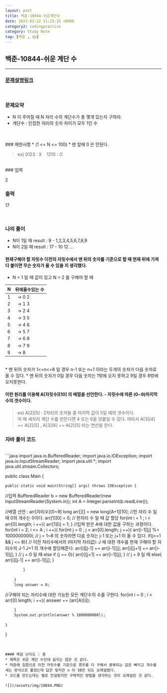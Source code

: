 ```yaml
---
layout: post
title: 백준-10844-쉬운계단수
date: 2021-03-22 11:15:15 +0900
category2: codingpractice
category: Study Note
tag: [백준 , dp]
---
```


## 백준-10844-쉬운 계단 수 

---
### [문제설명링크   ](https://www.acmicpc.net/problem/10844)
<br>  

### 문제요약
* N 이 주어질 때 N 자리 수의 계단수가 총 몇개 있는지 구하라.
* 계단수 : 인접한 자리의 숫자 차이가 모두 1인 수
<br>  



<br>
### 제한사항
* (1 <= N <= 100)
* 맨 앞에 0 은 안된다.   
 
> ex)  0123 :  X &nbsp;&nbsp;   1210 : O

<br>
### 입력

2

  

### 출력

17

<br>

### 나의 풀이<br>  

* N이 1일 때 result : 9 - 1,2,3,4,5,6,7,8,9
* N이 2일 때 result : 17 - 10 12 ... <br>
  
#### 현재구해야 할 자릿수 이전의 자릿수에서 맨 뒤의 숫자를 기준으로 할 때 현재 뒤에 가져다 붙이면 무슨 숫자가 올 수 있을 지 생각했다.<br>  


* N = 1 일 때 값이 있고 N = 2 를 구해야 할 때<br>  

|N|뒤에올수있는 수|
|----|-----------|
|1|&nbsp; -> 0 2|
|2|&nbsp; -> 1 3|
|3|&nbsp; -> 2 4|
|4|&nbsp; -> 3 5|
|5|&nbsp; -> 4 6|
|6|&nbsp; -> 5 7|
|7|&nbsp; -> 6 8|
|8|&nbsp; -> 7 9|
|9|&nbsp; -> 8|

<br>  
* 맨 뒤의 숫자가 1<=n<=8 일 경우 n-1 또는 n+1 이라는 두개의 숫자가 다음 숫자로 올 수 있다.
* 맨 뒤의 숫자가 0일 경우 다음 숫자는 1밖에 오지 못하고 9일 경우 8밖에 오지못한다.
<br>  

#### 이런 원리를 이용해 A[자릿수][10] 의 배열을 선언한다. - 자릿수에 따른 (0~9)마지막 수의 갯수이다.<br>  

> ex) A[2][5] :  2자리의 숫자들 중 마지막 값이 5일 때의 갯수이다.  <br>
> 이 때 세자리 계단 수를 만든다면 4 또는 6을 덧붙일 수 있다. 따라서 A[3][4] += A[2][5]  , A[3][6] += A[2][5] 라는 연산을 한다.
  
 




### 자바 풀이 코드  

<br>
```java
import java.io.BufferedReader;
import java.io.IOException;
import java.io.InputStreamReader;
import java.util.*;
import java.util.stream.Collectors;

public class Main {

    public static void main(String[] args) throws IOException {
//입력
        BufferedReader b = new BufferedReader(new InputStreamReader(System.in));
        int A = Integer.parseInt(b.readLine());

//배열 선언 : arr[자리수][0~9]
        long arr[][] = new long[A+1][10];
//한 자리 수 일 때 0의 개수는 0이다.
        arr[1][0] = 0;
// 한자리 수 일 때 값 할당
        for(int i = 1 ; i < arr[0].length; i ++){
            arr[1][i] = 1;
        }
//입력 받은 A에 대한 값을 구하는 과정이다.
        for(int i = 2; i <= A ; i ++){
            for(int j = 0 ; j < arr[0].length; j ++){
                arr[i-1][j] %= 1000000000l;
// j  = 1~8 의 숫자라면 다음 숫자는 j-1 또는 j+1 이 올 수 있다.
                if(j>=1 && j <= 8){
// 이전 자리수에서의 (마지막 자리값): J 에 대한 개수를 현재 구해야 할 자리수의  J-1 J+1 의 개수에 할당해준다.
                    arr[i][j-1] += arr[i-1][j];
                    arr[i][j+1] += arr[i-1][j];
                }
// j = 0 일 때 
                else if (j == 0){
                    arr[i][j+1] += arr[i-1][j];
                }
// j = 9 일 때
                else{
                    arr[i][j-1] += arr[i-1][j];
                }

            }

        }
        long answer = 0;
//구해야 되는 자리수에 대한 가능한 모든 계단수의 수를 구한다.
        for(int i = 0 ; i < arr[0].length; i ++){
            answer += (arr[A][i]);

        }
        System.out.println(answer % 1000000000l);
        
    }
}


```


#### 체감 난이도 : 중
* 제목은 쉬운 계단 수인데 쉽지는 않은 것 같다.
* 처음에 집합으로 이전 자릿수를 기준으로 경우를 다 구해서 중복되는 값은 빠지고 개수를 세는 방식으로 풀었는데 답은 맞지만 n 이 30만 되도 오래걸렸다.
* 코드를 만드는데는 별로 안걸렸지만 구체적인 방법을 생각하는 것이 오래걸린 것 같다.  

![](/assets/img/10844.PNG)
